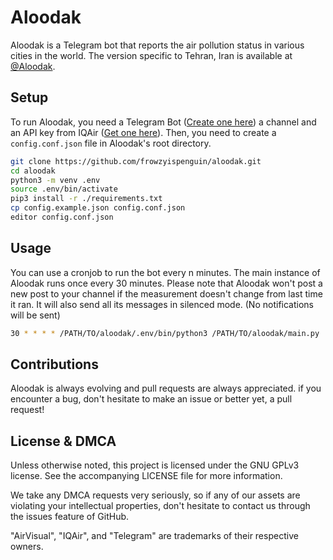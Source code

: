 # Aloodak
Aloodak is a Telegram bot that reports the air pollution status in various cities in the world. The version specific to Tehran, Iran is available at 
[@Aloodak](https://t.me/Aloodak). 

## Setup
To run Aloodak, you need a Telegram Bot ([Create one here](https://t.me/BotFather)) a channel and an API key from IQAir ([Get one here](https://www.iqair.com/dashboard/api)). Then, you need to create a `config.conf.json` file in Aloodak's root directory.

```bash
git clone https://github.com/frowzyispenguin/aloodak.git
cd aloodak
python3 -m venv .env
source .env/bin/activate
pip3 install -r ./requirements.txt
cp config.example.json config.conf.json
editor config.conf.json
```

## Usage
You can use a cronjob to run the bot every n minutes. The main instance of Aloodak runs once every 30 minutes. Please note that Aloodak won't post a new post to your channel if the measurement doesn't change from last time it ran. It will also send all its messages in silenced mode. (No notifications will be sent)

```bash
30 * * * * /PATH/TO/aloodak/.env/bin/python3 /PATH/TO/aloodak/main.py
```

## Contributions
Aloodak is always evolving and pull requests are always appreciated. if you encounter a bug, don't hesitate to make an issue or better yet, a pull request!

## License & DMCA
Unless otherwise noted, this project is licensed under the GNU GPLv3 license. See the accompanying LICENSE file for more information.

We take any DMCA requests very seriously, so if any of our assets are violating your intellectual properties, don't hesitate to contact us through the issues feature of GitHub.

"AirVisual", "IQAir", and "Telegram" are trademarks of their respective owners.